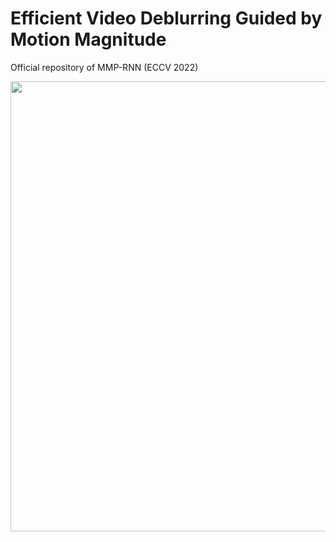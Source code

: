 # Efficient Video Deblurring Guided by Motion Magnitude
Official repository of MMP-RNN (ECCV 2022)

<div align="center"><img src="https://user-images.githubusercontent.com/11170161/178888962-ab961a6e-d94d-4d70-9699-5204a3ce3f95.png" width="720"></div>
